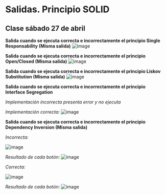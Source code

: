 # Salidas. Principio SOLID
## Clase sábado 27 de abril

**Salida cuando se ejecuta correcta e incorrectamente el principio Single Responsability (Misma salida)** 
![image](https://github.com/VienaCampo15/viena_especializacion/assets/77645024/f8e5e019-2afe-479c-bf4c-10466b4bc588)


**Salida cuando se ejecuta correcta e incorrectamente el principio Open/Closed (Misma salida)** 
![image](https://github.com/VienaCampo15/viena_especializacion/assets/77645024/f5f532aa-6683-4ee1-8343-99b65384448a)


**Salida cuando se ejecuta correcta e incorrectamente el principio Liskov Substitution (Misma salida)**
![image](https://github.com/VienaCampo15/viena_especializacion/assets/77645024/59bf4d17-d3f6-4201-a4a5-704cb0d850fc)


**Salida cuando se ejecuta correcta e incorrectamente el principio Interface Segregation**

*Implementación incorrecta presenta error y no ejecuta*

*Implementación correcta:* ![image](https://github.com/VienaCampo15/viena_especializacion/assets/77645024/55d2da43-c0d4-4dae-82a2-af28c132b463)


**Salida cuando se ejecuta correcta e incorrectamente el principio Dependency Inversion (Misma salida)**

*Incorrecta:* 


![image](https://github.com/VienaCampo15/viena_especializacion/assets/77645024/1abd267d-53cd-490e-9f5e-ea3353e33760)

*Resultado de cada botón:* ![image](https://github.com/VienaCampo15/viena_especializacion/assets/77645024/b12cc7e6-e163-4c0d-8759-ad1e84b6d17c)

*Correcta:*


![image](https://github.com/VienaCampo15/viena_especializacion/assets/77645024/1600d51b-00eb-4fcb-b511-3dcfcf3f7d97)

*Resultado de cada botón:* ![image](https://github.com/VienaCampo15/viena_especializacion/assets/77645024/e983fd6b-9e56-4253-946b-a18382cac9e1)






